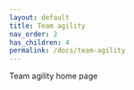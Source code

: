 ```yaml
---
layout: default
title: Team agility
nav_order: 2
has_children: 4
permalink: /docs/team-agility
---
```



Team agility home page
